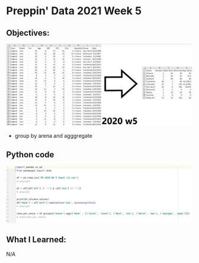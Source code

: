 # Preppin' Data 2021 Week 5

## Objectives:
<img src='2020 w5.jpg?raw=true' alt='sum pic'>

* group by arena and agggregate

## Python code
<a href='week5 soln.py'>
<img src='code snippit.jpg?ray=true' alt='python code'>
</a>

## What I Learned:
N/A
